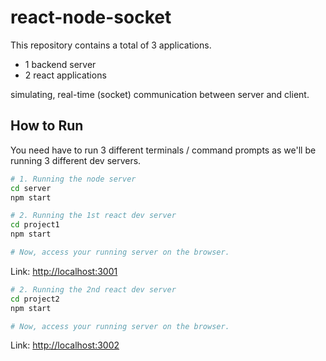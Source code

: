 # react-node-socket

This repository contains a total of 3 applications.
- 1 backend server
- 2 react applications

simulating, real-time (socket) communication between server and client.

## How to Run

You need have to run 3 different terminals / command prompts as we'll be running 3 different dev servers.

```bash
# 1. Running the node server
cd server
npm start
```

```bash
# 2. Running the 1st react dev server
cd project1
npm start

# Now, access your running server on the browser. 
```
Link: [http://localhost:3001](http://localhost:3001)

```bash
# 2. Running the 2nd react dev server
cd project2
npm start

# Now, access your running server on the browser. 
```
Link: [http://localhost:3002](http://localhost:3002)